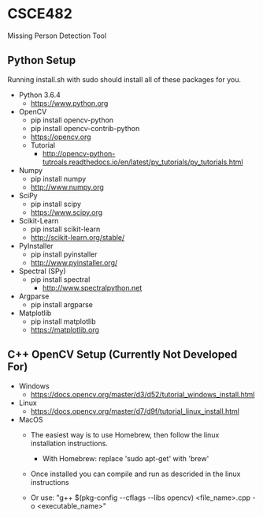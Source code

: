 # CSCE482
Missing Person Detection Tool


## Python Setup
Running install.sh with sudo should install all of these packages for you.
* Python 3.6.4
  * https://www.python.org
* OpenCV
  * pip install opencv-python
  * pip install opencv-contrib-python
  * https://opencv.org
  * Tutorial
    * http://opencv-python-tutroals.readthedocs.io/en/latest/py_tutorials/py_tutorials.html
* Numpy
  * pip install numpy
  * http://www.numpy.org
* SciPy
  * pip install scipy
  * https://www.scipy.org
* Scikit-Learn
  * pip install scikit-learn
  * http://scikit-learn.org/stable/
* PyInstaller
  * pip install pyinstaller
  * http://www.pyinstaller.org/
* Spectral (SPy)
  * pip install spectral
    * http://www.spectralpython.net
* Argparse
  * pip install argparse
* Matplotlib
  * pip install matplotlib
  * https://matplotlib.org


## C++ OpenCV Setup (Currently Not Developed For)
* Windows
  * https://docs.opencv.org/master/d3/d52/tutorial_windows_install.html
* Linux
  * https://docs.opencv.org/master/d7/d9f/tutorial_linux_install.html
* MacOS
  * The easiest way is to use Homebrew, then follow the linux installation instructions.
    * With Homebrew: replace 'sudo apt-get' with 'brew'
  * Once installed you can compile and run as descrided in the linux instructions

  * Or use: "g++ $(pkg-config --cflags --libs opencv) <file_name>.cpp -o <executable_name>"
